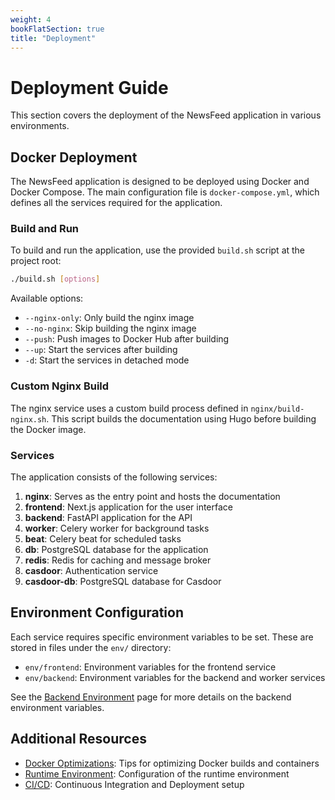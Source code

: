 ```yaml
---
weight: 4
bookFlatSection: true
title: "Deployment"
---
```


# Deployment Guide

This section covers the deployment of the NewsFeed application in various environments.

## Docker Deployment

The NewsFeed application is designed to be deployed using Docker and Docker Compose. The main configuration file is `docker-compose.yml`, which defines all the services required for the application.

### Build and Run

To build and run the application, use the provided `build.sh` script at the project root:

```bash
./build.sh [options]
```

Available options:
- `--nginx-only`: Only build the nginx image
- `--no-nginx`: Skip building the nginx image
- `--push`: Push images to Docker Hub after building
- `--up`: Start the services after building
- `-d`: Start the services in detached mode

### Custom Nginx Build

The nginx service uses a custom build process defined in `nginx/build-nginx.sh`. This script builds the documentation using Hugo before building the Docker image.

### Services

The application consists of the following services:

1. **nginx**: Serves as the entry point and hosts the documentation
2. **frontend**: Next.js application for the user interface
3. **backend**: FastAPI application for the API
4. **worker**: Celery worker for background tasks
5. **beat**: Celery beat for scheduled tasks
6. **db**: PostgreSQL database for the application
7. **redis**: Redis for caching and message broker
8. **casdoor**: Authentication service
9. **casdoor-db**: PostgreSQL database for Casdoor

## Environment Configuration

Each service requires specific environment variables to be set. These are stored in files under the `env/` directory:

- `env/frontend`: Environment variables for the frontend service
- `env/backend`: Environment variables for the backend and worker services

See the [Backend Environment](./backend-environment) page for more details on the backend environment variables.

## Additional Resources

- [Docker Optimizations](./docker-optimizations): Tips for optimizing Docker builds and containers
- [Runtime Environment](./runtime-environment): Configuration of the runtime environment
- [CI/CD](./ci-cd): Continuous Integration and Deployment setup
